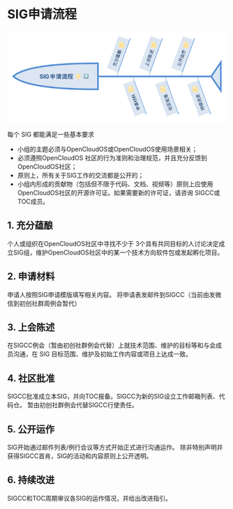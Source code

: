 # SIG申请流程
![SIG application process](./SIG_application_process.png)

每个 SIG 都能满足一些基本要求
- 小组的主题必须与OpenCloudOS或OpenCloudOS使用场景相关；
- 必须遵照OpenCloudOS 社区的行为准则和治理规范，并且充分反馈到OpenCloudOS社区；
- 原则上，所有关于SIG工作的交流都是公开的；
- 小组内形成的贡献物（包括但不限于代码、文档、视频等）原则上应使用OpenCloudOS社区的开源许可证。如果需要新的许可证，请咨询 SIGCC或TOC成员。
## 1. 充分蕴酿
个人或组织在OpenCloudOS社区中寻找不少于 3个具有共同目标的人讨论决定成立SIG组，维护OpenCloudOS社区中的某一个技术方向软件包或发起孵化项目。
## 2. 申请材料
申请人按照SIG申请模版填写相关内容。
将申请表发邮件到SIGCC（当前由发微信到初创社群周例会暂代）
## 3. 上会陈述
在SIGCC例会（暂由初创社群例会代替）上就技术范围、维护的目标等和与会成员沟通，在 SIG 目标范围、维护及初始工作内容或项目上达成一致。
## 4. 社区批准
SIGCC批准成立本SIG，并向TOC报备。SIGCC为新的SIG设立工作邮箱列表、代码仓。
暂由初创社群例会代替SIGCC行使责任。
## 5. 公开运作
SIG开始通过邮件列表/例行会议等方式开始正式进行沟通运作。
除非特别声明并获得SIGCC首肯，SIG的活动和内容原则上公开透明。
## 6. 持续改进
SIGCC和TOC周期审议各SIG的运作情况，并给出改进指引。
